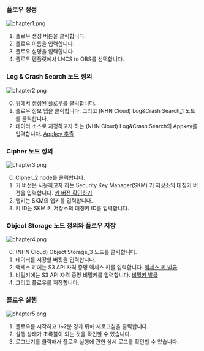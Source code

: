 ### 플로우 생성

![chapter1.png](http://static.toastoven.net/prod_dataflow/tutorial/chapter1.png)

1. 플로우 생성 버튼을 클릭합니다.
2. 플로우 이름을 입력합니다.
3. 플로우 설명을 입력합니다.
4. 플로우 템플릿에서 LNCS to OBS를 선택합니다.

### Log & Crash Search 노드 정의

![chapter2.png](http://static.toastoven.net/prod_dataflow/tutorial/chapter2.png)

0. 위에서 생성된 플로우를 클릭합니다.
1. 플로우 정보 탭을 클릭합니다. 그리고 (NHN Cloud) Log&Crash Search\_1 노드를 클릭합니다.
2. 데이터 소스로 지정하고자 하는 (NHN Cloud) Log&Crash Search의 Appkey를 입력합니다. [Appkey 추출](https://docs.toast.com/ko/Data%20&%20Analytics/Log%20&%20Crash%20Search/ko/console-guide/#appkey)

### Cipher 노드 정의

![chapter3.png](http://static.toastoven.net/prod_dataflow/tutorial/chapter3.png)

0. Cipher\_2 node를 클릭합니다.
1. 키 버전은 사용하고자 하는 Security Key Manager(SKM) 키 저장소의 대칭키 버전을 입력합니다. [키 버전 확인하기](https://docs.toast.com/ko/Security/Secure%20Key%20Manager/ko/console-guide/)
2. 앱키는 SKM의 앱키를 입력합니다.
3. 키 ID는 SKM 키 저장소의 대칭키 ID를 입력합니다.

### Object Storage 노드 정의와 플로우 저장

![chapter4.png](http://static.toastoven.net/prod_dataflow/tutorial/chapter4.png)

0. (NHN Cloud) Object Storage_3 노드를 클릭합니다.
1. 데이터를 저장할 버킷을 입력합니다.
2. 액세스 키에는 S3 API 자격 증명 액세스 키를 입력합니다. [액세스 키 발급](https://docs.toast.com/ko/Storage/Object%20Storage/ko/s3-api-guide/#s3-api)
3. 비밀키에는 S3 API 자격 증명 비밀키를 입력합니다. [비밀키 발급](https://docs.toast.com/ko/Storage/Object%20Storage/ko/s3-api-guide/#s3-api)
4. 그리고 플로우를 저장합니다.

### 플로우 실행

![chapter5.png](http://static.toastoven.net/prod_dataflow/tutorial/chapter5.png)

1. 플로우를 시작하고 1\~2분 경과 뒤에 새로고침을 클릭합니다.
2. 실행 상태가 초록불이 되는 것을 확인할 수 있습니다.
3. 로그보기를 클릭해서 플로우 실행에 관한 상세 로그를 확인할 수 있습니다.